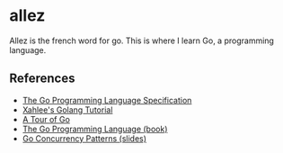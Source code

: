 # allez
Allez is the french word for go. This is where I learn Go, a programming language.

## References
- [The Go Programming Language Specification][spec]
- [Xahlee's Golang Tutorial][xah]
- [A Tour of Go][tour]
- [The Go Programming Language (book)][gopl]
- [Go Concurrency Patterns (slides)][patterns]

[spec]: https://golang.google.cn/ref/spec
[xah]: http://xahlee.info/golang/golang_index.html
[tour]: https://tour.golang.org/list
[gopl]: https://www.gopl.io
[patterns]: https://talks.golang.org/2012/concurrency.slide
